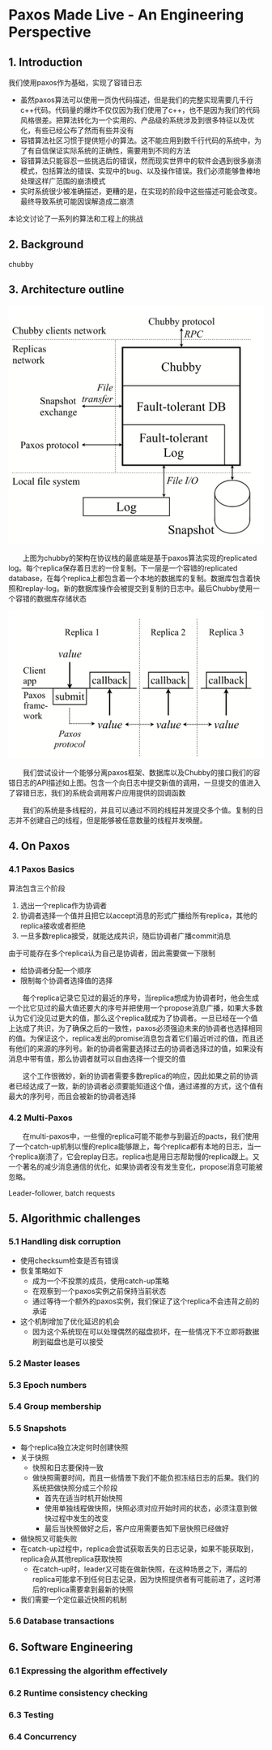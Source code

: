 # Paxos Made Live - An Engineering Perspective

## 1. Introduction

我们使用paxos作为基础，实现了容错日志

- 虽然paxos算法可以使用一页伪代码描述，但是我们的完整实现需要几千行c++代码。代码量的爆炸不仅仅因为我们使用了c++，也不是因为我们的代码风格很差。把算法转化为一个实用的、产品级的系统涉及到很多特征以及优化，有些已经公布了然而有些并没有
- 容错算法社区习惯于提供短小的算法。这不能应用到数千行代码的系统中，为了有自信保证实际系统的正确性，需要用到不同的方法
- 容错算法只能容忍一些挑选后的错误，然而现实世界中的软件会遇到很多崩溃模式，包括算法的错误、实现中的bug、以及操作错误。我们必须能够鲁棒地处理这样广范围的崩溃模式
- 实时系统很少被准确描述，更糟的是，在实现的阶段中这些描述可能会改变。最终导致系统可能因误解造成二崩溃

本论文讨论了一系列的算法和工程上的挑战

## 2. Background

chubby

## 3. Architecture outline

<img src="img/paxos_chubby.png" style="zoom:50%;" />

&emsp;&emsp;上图为chubby的架构在协议栈的最底端是基于paxos算法实现的replicated log。每个replica保存着日志的一份复制。下一层是一个容错的replicated database，在每个replica上都包含着一个本地的数据库的复制。数据库包含着快照和replay-log。新的数据库操作会被提交到复制的日志中。最后Chubby使用一个容错的数据库存储状态

<img src="img/paxos_api.png" style="zoom:50%;" />

&emsp;&emsp;我们尝试设计一个能够分离paxos框架、数据库以及Chubby的接口我们的容错日志的API描述如上图。包含一个向日志中提交新值的调用，一旦提交的值进入了容错日志，我们的系统会调用客户应用提供的回调函数

&emsp;&emsp;我们的系统是多线程的，并且可以通过不同的线程并发提交多个值。复制的日志并不创建自己的线程，但是能够被任意数量的线程并发唤醒。

## 4. On Paxos

### 4.1 Paxos Basics

算法包含三个阶段

1. 选出一个replica作为协调者
2. 协调者选择一个值并且把它以accept消息的形式广播给所有replica，其他的replica接收或者拒绝
3. 一旦多数replica接受，就能达成共识，随后协调者广播commit消息

由于可能存在多个replica认为自己是协调者，因此需要做一下限制

- 给协调者分配一个顺序
- 限制每个协调者选择值的选择

&emsp;&emsp;每个replica记录它见过的最近的序号，当replica想成为协调者时，他会生成一个比它见过的最大值还要大的序号并把使用一个propose消息广播，如果大多数认为它们没见过更大的值，那么这个replica就成为了协调者。一旦已经在一个值上达成了共识，为了确保之后的一致性，paxos必须强迫未来的协调者也选择相同的值。为保证这个，replica发出的promise消息包含着它们最近听过的值，而且还有他们的来源的序列号。新的协调者需要选择过去的协调者选择过的值，如果没有消息中带有值，那么协调者就可以自由选择一个提交的值

&emsp;&emsp;这个工作很微妙，新的协调者需要多数replica的响应，因此如果之前的协调者已经达成了一致，新的协调者必须要能知道这个值，通过递推的方式，这个值有最大的序列号，而且会被新的协调者选择

### 4.2 Multi-Paxos

&emsp;&emsp;在multi-paxos中，一些慢的replica可能不能参与到最近的pacts，我们使用了一个catch-up机制以慢的replica能够跟上，每个replica都有本地的日志，当一个replica崩溃了，它会replay日志。replica也是用日志帮助慢的replica跟上。又一个著名的减少消息通信的优化，如果协调者没有发生变化，propose消息可能被忽略。

Leader-follower, batch requests

## 5. Algorithmic challenges

### 5.1 Handling disk corruption

- 使用checksum检查是否有错误
- 恢复策略如下
    - 成为一个不投票的成员，使用catch-up策略
    - 在观察到一个paxos实例之前保持当前状态
    - 通过等待一个额外的paxos实例，我们保证了这个replica不会违背之前的承诺
- 这个机制增加了优化延迟的机会
    - 因为这个系统现在可以处理偶然的磁盘损坏，在一些情况下不立即将数据刷到磁盘也是可以接受

### 5.2 Master leases

### 5.3 Epoch numbers

### 5.4 Group membership

### 5.5 Snapshots

- 每个replica独立决定何时创建快照
- 关于快照
    - 快照和日志要保持一致
    - 做快照需要时间，而且一些情景下我们不能负担冻结日志的后果。我们的系统把做快照分成三个阶段
        - 首先在适当时机开始快照
        - 使用单独线程做快照，快照必须对应开始时间的状态，必须注意到做快过程中发生的改变
        - 最后当快照做好之后，客户应用需要告知下层快照已经做好
- 做快照又可能失败
- 在catch-up过程中，replica会尝试获取丢失的日志记录，如果不能获取到，replica会从其他replica获取快照
    - 在catch-up时，leader又可能在做新快照，在这种场景之下，滞后的replica可能拿不到任何日志记录，因为快照提供者有可能前进了，这时滞后的replica需要拿到最新的快照
- 我们需要一个定位最近快照的机制

### 5.6 Database transactions

## 6. Software Engineering

### 6.1 Expressing the algorithm eﬀectively

### 6.2 Runtime consistency checking

### 6.3 Testing

### 6.4 Concurrency

